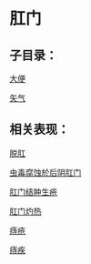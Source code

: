 # 肛门## 子目录：[大便](https://zuoye.gmzyh.com/read/biaoxian/cat_大便.md)[矢气](https://zuoye.gmzyh.com/read/biaoxian/cat_矢气.md)## 相关表现：[脱肛](https://zuoye.gmzyh.com/search?key=脱肛)[虫毒腐蚀於后阴肛门](https://zuoye.gmzyh.com/search?key=虫毒腐蚀於后阴肛门)[肛门结肿生疮](https://zuoye.gmzyh.com/search?key=肛门结肿生疮)[肛门灼热](https://zuoye.gmzyh.com/search?key=肛门灼热)[痔疮](https://zuoye.gmzyh.com/search?key=痔疮)[痔疾](https://zuoye.gmzyh.com/search?key=痔疾)
